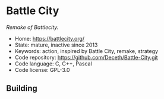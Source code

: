 # Battle City

_Remake of Battlecity._

- Home: https://battlecity.org/
- State: mature, inactive since 2013
- Keywords: action, inspired by Battle City, remake, strategy
- Code repository: https://github.com/Deceth/Battle-City.git
- Code language: C, C++, Pascal
- Code license: GPL-3.0

## Building
